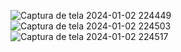 ![Captura de tela 2024-01-02 224449](https://github.com/MariaFernadaG/To-do-List/assets/83366672/707c24ed-9c5b-4da7-879a-d61ecbc2c342)
![Captura de tela 2024-01-02 224503](https://github.com/MariaFernadaG/To-do-List/assets/83366672/8b071192-c225-48c4-a6e6-7e6794abf789)
![Captura de tela 2024-01-02 224517](https://github.com/MariaFernadaG/To-do-List/assets/83366672/9b2e17c2-3c62-4766-a121-549c49debec6)




